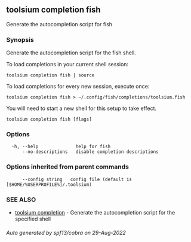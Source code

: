 ## toolsium completion fish

Generate the autocompletion script for fish

### Synopsis

Generate the autocompletion script for the fish shell.

To load completions in your current shell session:

	toolsium completion fish | source

To load completions for every new session, execute once:

	toolsium completion fish > ~/.config/fish/completions/toolsium.fish

You will need to start a new shell for this setup to take effect.


```
toolsium completion fish [flags]
```

### Options

```
  -h, --help              help for fish
      --no-descriptions   disable completion descriptions
```

### Options inherited from parent commands

```
      --config string   config file (default is [$HOME/%USERPROFILE%]/.toolsium)
```

### SEE ALSO

* [toolsium completion](toolsium_completion.md)	 - Generate the autocompletion script for the specified shell

###### Auto generated by spf13/cobra on 29-Aug-2022
